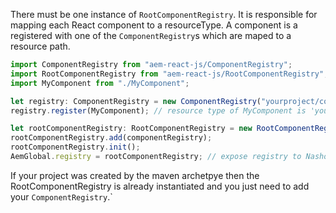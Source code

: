 There must be one instance of `RootComponentRegistry`. It is responsible for mapping each React component to a resourceType.
A component is a registered with one of the `ComponentRegistry`s which are maped to a resource path.

````typescript
import ComponentRegistry from "aem-react-js/ComponentRegistry";
import RootComponentRegistry from "aem-react-js/RootComponentRegistry";
import MyComponent from "./MyComponent";

let registry: ComponentRegistry = new ComponentRegistry("yourproject/components");
registry.register(MyComponent); // resource type of MyComponent is 'yourproject/components/my-component'

let rootComponentRegistry: RootComponentRegistry = new RootComponentRegistry();
rootComponentRegistry.add(componentRegistry);
rootComponentRegistry.init();
AemGlobal.registry = rootComponentRegistry; // expose registry to Nashorn

````

If your project was created by the maven archetpye then the RootComponentRegistry is already instantiated and you just need to add your `ComponentRegistry`.`
